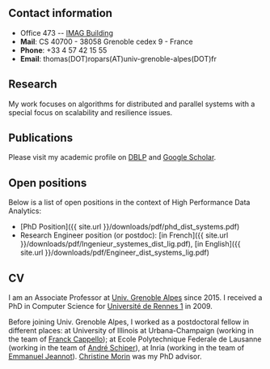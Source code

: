 ## Contact information

+ Office 473 -- [IMAG Building](https://batiment.imag.fr/en)
+ **Mail**:  CS 40700 - 38058 Grenoble cedex 9 - France
+ **Phone**: +33 4 57 42 15 55
+ **Email**: thomas(DOT)ropars(AT)univ-grenoble-alpes(DOT)fr

## Research

My work focuses on algorithms for distributed and parallel systems with a special focus on scalability and resilience issues.


## Publications

Please visit my academic profile on
[DBLP](http://dblp.uni-trier.de/pers/hd/r/Ropars:Thomas) and [Google Scholar](https://scholar.google.fr/citations?hl=fr&user=-APiwwkAAAAJ).

## Open positions

Below is a list of open positions in the context of High Performance
Data Analytics:

+ [PhD Position]({{ site.url }}/downloads/pdf/phd_dist_systems.pdf)
+ Research Engineer position (or postdoc): [in French]({{ site.url
}}/downloads/pdf/Ingenieur_systemes_dist_lig.pdf), [in English]({{ site.url
}}/downloads/pdf/Engineer_dist_systems_lig.pdf) 


## CV

I am an Associate Professor at [Univ. Grenoble
Alpes](https://www.univ-grenoble-alpes.fr/) since 2015. I received a
PhD in Computer Science for [Université de Rennes
1](https://www.univ-rennes1.fr/) in 2009.

Before joining Univ. Grenoble Alpes, I worked as a postdoctoral fellow
in different places: at University of Illinois at Urbana-Champaign
(working in the team of [Franck
Cappello](http://www.mcs.anl.gov/person/franck-cappello)); at Ecole
Polytechnique Federale de Lausanne (working in the team of [André
Schiper](https://people.epfl.ch/andre.schiper)), at Inria (working in
the team of [Emmanuel
Jeannot](http://www.labri.fr/perso/ejeannot/)). [Christine
Morin](http://people.rennes.inria.fr/Christine.Morin/) was my PhD advisor.


